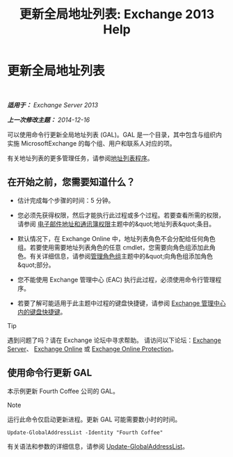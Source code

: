 ﻿---
title: '更新全局地址列表: Exchange 2013 Help'
TOCTitle: 更新全局地址列表
ms:assetid: 236e8530-62dd-4c43-8a5d-8465623252e6
ms:mtpsurl: https://technet.microsoft.com/zh-cn/library/Bb266966(v=EXCHG.150)
ms:contentKeyID: 50490073
ms.date: 05/21/2018
mtps_version: v=EXCHG.150
ms.translationtype: MT
---

# 更新全局地址列表

 

_**适用于：** Exchange Server 2013_

_**上一次修改主题：** 2014-12-16_

可以使用命令行更新全局地址列表 (GAL)。GAL 是一个目录，其中包含与组织内实施 MicrosoftExchange 的每个组、用户和联系人对应的项。

有关地址列表的更多管理任务，请参阅[地址列表程序](address-list-procedures-exchange-2013-help.md)。

## 在开始之前，您需要知道什么？

  - 估计完成每个步骤的时间：5 分钟。

  - 您必须先获得权限，然后才能执行此过程或多个过程。若要查看所需的权限，请参阅 [电子邮件地址和通讯簿权限](email-address-and-address-book-permissions-exchange-2013-help.md)主题中的\&quot;地址列表\&quot;条目。

  - 默认情况下，在 Exchange Online 中，地址列表角色不会分配给任何角色组。若要使用需要地址列表角色的任意 cmdlet，您需要向角色组添加此角色。有关详细信息，请参阅[管理角色组](manage-role-groups-exchange-2013-help.md)主题中的\&quot;向角色组添加角色\&quot;部分。

  - 您不能使用 Exchange 管理中心 (EAC) 执行此过程，必须使用命令行管理程序。

  - 若要了解可能适用于此主题中过程的键盘快捷键，请参阅 [Exchange 管理中心内的键盘快捷键](keyboard-shortcuts-in-the-exchange-admin-center-exchange-online-protection-help.md)。

> [!tip]
> 遇到问题了吗？请在 Exchange 论坛中寻求帮助。 请访问以下论坛：<a href="https://go.microsoft.com/fwlink/p/?linkid=60612">Exchange Server</a>、 <a href="https://go.microsoft.com/fwlink/p/?linkid=267542">Exchange Online</a> 或 <a href="https://go.microsoft.com/fwlink/p/?linkid=285351">Exchange Online Protection</a>。


## 使用命令行更新 GAL

本示例更新 Fourth Coffee 公司的 GAL。

> [!NOTE]
> 运行此命令仅启动更新进程。更新 GAL 可能需要数小时的时间。


    Update-GlobalAddressList -Identity "Fourth Coffee"

有关语法和参数的详细信息，请参阅 [Update-GlobalAddressList](https://technet.microsoft.com/zh-cn/library/aa998806\(v=exchg.150\))。

